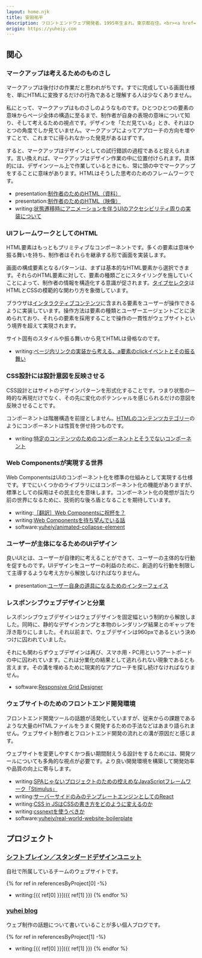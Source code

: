 ```yaml
---
layout: home.njk
title: 安田祐平
description: フロントエンドウェブ開発者。1995年生まれ。東京都在住。<br><a href="https://shiftbrain.com/">株式会社シフトブレイン</a>所属。業務では主に運用を見据えたウェブサイトの開発に携わる。
origin: https://yuheiy.com
---
```


<section id="interests">

## 関心

<article id="markup-is-ruler">

### マークアップは考えるためのものさし

マークアップは後付けの作業だと思われがちです。すでに完成している画面仕様を、単にHTMLに変換するだけの行為であると理解する人は少なくありません。

私にとって、マークアップはものさしのようなものです。ひとつひとつの要素の意味からページ全体の構造に至るまで、制作者が自身の表現の意味について知り、そして考えるための視点です。デザインを「ただ見ている」とき、それはひとつの角度でしか見ていません。マークアップによってアプローチの方向を増やすことで、これまでに得られなかった発見があるはずです。

すると、マークアップはデザインとしての試行錯誤の過程であると捉えられます。言い換えれば、マークアップはデザイン作業の中に位置付けられます。具体的には、デザインツール上で作業しているときにも、常に頭の中でマークアップをすることに意味があります。HTMLはそうした思考のためのフレームワークです。

- presentation:[制作者のためのHTML（資料）](https://yuheiy.github.io/html-for-creators/)
- presentation:[制作者のためのHTML（映像）](https://www.pscp.tv/CA11Y_/1rmxPQzWXwgKN?t=56m52s)
- writing:[状態遷移時にアニメーションを伴うUIのアクセシビリティ周りの実装について](https://yuheiy.hatenablog.com/entry/2018/02/18/113537)

</article>

<article id="html-as-ui-framework">

### UIフレームワークとしてのHTML

HTML要素はもっともプリミティブなコンポーネントです。多くの要素は意味や振る舞いを持ち、制作者はそれらを継承する形で画面を実装します。

画面の構成要素となるパターンは、まずは基本的なHTML要素から選択できます。それらのHTML要素に対して、要素の種類ごとにスタイリングを施していくことによって、制作者の情報を構造化する意識が促されます。[タイプセレクタ](https://developer.mozilla.org/ja/docs/Web/CSS/Type_selectors)はHTMLとCSSの模範的な関わり方を象徴しています。

ブラウザは[インタラクティブコンテンツ](https://developer.mozilla.org/ja/docs/Web/Guide/HTML/Content_categories#Interactive_content)に含まれる要素をユーザーが操作できるように実装しています。操作方法は要素の種類とユーザーエージェントごとに決められており、それらの要素を採用することで操作の一貫性がウェブサイトという境界を超えて実現されます。

サイト固有のスタイルや振る舞いから見てHTMLは骨格なのです。

- writing:[ページ内リンクの実装から考える、a要素のclickイベントとその振る舞い](https://standard.shiftbrain.com/blog/default-action-for-click-event-of-a-element)

</article>

<article id="reflect-design-intents-in-css-architecture">

### CSS設計には設計意図を反映させる

CSS設計とはサイトのデザインパターンを形式化することです。つまり状態の一時的な再現だけでなく、その先に変化のポテンシャルを感じられるだけの意図を反映させることです。

コンポーネントは階層構造を前提としません。[HTMLのコンテンツカテゴリー](https://developer.mozilla.org/ja/docs/Web/Guide/HTML/Content_categories)のようにコンポーネントは性質を併せ持つものです。

- writing:[特定のコンテンツのためのコンポーネントとそうでないコンポーネント](https://yuheiy.hatenablog.com/entry/2019/06/05/105642)

</article>

<article id="world-realized-by-web-components">

### Web Componentsが実現する世界

Web ComponentsはUIのコンポーネント化を標準の仕組みとして実現する仕様です。すでにいくつかのライブラリにはコンポーネント化の機能がありますが、標準としての採用はその民主化を意味します。コンポーネント化の発想が当たり前の世界になるために、技術的な後ろ盾となることを期待しています。

- writing:[［翻訳］Web Componentsに祝杯を？](https://yuheiy.hatenablog.com/entry/2019/06/08/204623)
- writing:[Web Componentsを待ち望んでいる話](https://yuheiy.hatenablog.com/entry/2018/03/26/091058)
- software:[yuheiy/animated-collapse-element](https://github.com/yuheiy/animated-collapse-element)

</article>

<article id="ui-design-for-user-to-be-subject">

### ユーザーが主体になるためのUIデザイン

良いUIとは、ユーザーが自律的に考えることができて、ユーザーの主体的な行動を促すものです。UIデザインをユーザーの利益のために、創造的な行動を制限して主導するような考え方から解放しなければなりません。

- presentation:[ユーザー自身の道具になるためのインターフェイス](https://yuheiy.github.io/interface-to-become-your-own-tool/)

</article>

<article id="responsive-web-design-and-division-of-labor">

### レスポンシブウェブデザインと分業

レスポンシブウェブデザインはウェブデザインを固定幅という制約から解放しました。同時に、静的なデザインカンプと本物のレンダリング結果とのギャップを浮き彫りにしました。それ以前まで、ウェブデザインは960pxであるという決めつけに囚われていました。

それにも関わらずウェブデザインは再び、スマホ用・PC用というアートボードの中に囚われています。これは分業化の結果として逃れられない現象であるとも言えます。その溝を埋めるために現実的なアプローチを探し続けなければなりません。

- software:[Responsive Grid Designer](https://yuheiy.github.io/grid-settings-designer/)

</article>

<article id="front-end-development-environment-for-websites">

### ウェブサイトのためのフロントエンド開発環境

フロントエンド開発ツールの話題が活発化していますが、従来からの課題であるような大量のHTMLファイルをうまく開発するための手法などはあまり語られません。ウェブサイト制作者とフロントエンド開発の流れとの溝が原因だと感じます。

ウェブサイトを変更しやすくかつ長い期間耐えうる設計をするためには、開発ツールについても多角的な視点が必要です。より良い開発環境を構築して開発効率や品質の向上に寄与します。

- writing:[SPAじゃないプロジェクトのための控えめなJavaScriptフレームワーク「Stimulus」](https://yuheiy.hatenablog.com/entry/2019/05/02/204549)
- writing:[サーバーサイドのみのテンプレートエンジンとしてのReact](https://yuheiy.hatenablog.com/entry/2019/01/15/031235)
- writing:[CSS in JSはCSSの書き方をどのように変えるのか](https://yuheiy.hatenablog.com/entry/2018/11/22/020322)
- writing:[cssnextを使うべきか](https://yuheiy.hatenablog.com/entry/2017/09/21/190150)
- software:[yuheiy/real-world-website-boilerplate](https://github.com/yuheiy/real-world-website-boilerplate)

</article>

</section>

<section id="projects">

## プロジェクト

<article id="standard-design-unit">

### [シフトブレイン／スタンダードデザインユニット](https://standard.shiftbrain.com/)

自社で所属しているチームのウェブサイトです。

{% for ref in referencesByProject[0] -%}
- writing:[{{ ref[0] }}]({{ ref[1] }})
{% endfor %}

</article>

<article id="yuhei-blog">

### [yuhei blog](https://yuheiy.hatenablog.com/)

ウェブ制作の話題について書いていることが多い個人ブログです。

{% for ref in referencesByProject[1] -%}
- writing:[{{ ref[0] }}]({{ ref[1] }})
{% endfor %}

</article>

</section>
